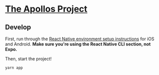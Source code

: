 # [The Apollos Project](https://apollos.app)

## Develop

First, run through the [React Native environment setup instructions](https://reactnative.dev/docs/environment-setup) for iOS and Android. **Make sure you're using the React Native CLI section, not Expo.**

Then, start the project!

```
yarn app
```
